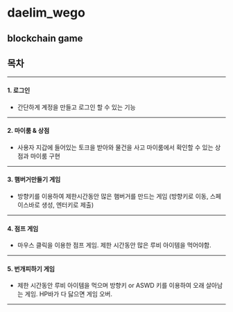 daelim_wego
===============
## blockchain game
목차 
------------------
------------------
#### 1. 로그인
+ 간단하게 계정을 만들고 로그인 할 수 있는 기능
------------------
#### 2. 마이룸 & 상점
+ 사용자 지갑에 들어있는 토크을 받아와 물건을 사고 마이룸에서 확인할 수 있는 상점과 마이룸 구현
------------------
#### 3. 햄버거만들기 게임
+ 방향키를 이용하여 제한시간동안 많은 햄버거를 만드는 게임 (방향키로 이동, 스페이스바로 생성, 엔터키로 제출)
------------------
#### 4. 점프 게임
+ 마우스 클릭을 이용한 점프 게임. 제한 시간동안 많은 루비 아이템을 먹어야함.
------------------
#### 5. 번개피하기 게임
+ 제한 시간동안 루비 아이템을 먹으며 방향키 or ASWD 키를 이용하여 오래 살아남는 게임. HP바가 다 닳으면 게임 오버. 
------------------
